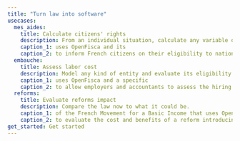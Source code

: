 ```yaml
---
title: "Turn law into software"
usecases:
  mes_aides:
    title: Calculate citizens' rights
    description: From an individual situation, calculate any variable of a national tax and benefit system.
    caption_1: uses OpenFisca and its
    caption_2: to inform French citizens on their eligibility to national and local benefits.
  embauche: 
    title: Assess labor cost
    description: Model any kind of entity and evaluate its eligibility to fiscal obligations and benefits.
    caption_1: uses OpenFisca and a specific
    caption_2: to allow employers and accountants to assess the hiring cost of a new employee, including fiscal deductions.
  reforms:
    title: Evaluate reforms impact
    description: Compare the law now to what it could be.
    caption_1: of the French Movement for a Basic Income that uses OpenFisca and its
    caption_2: to evaluate the cost and benefits of a reform introducing a basic income in France.
get_started: Get started
---
```

